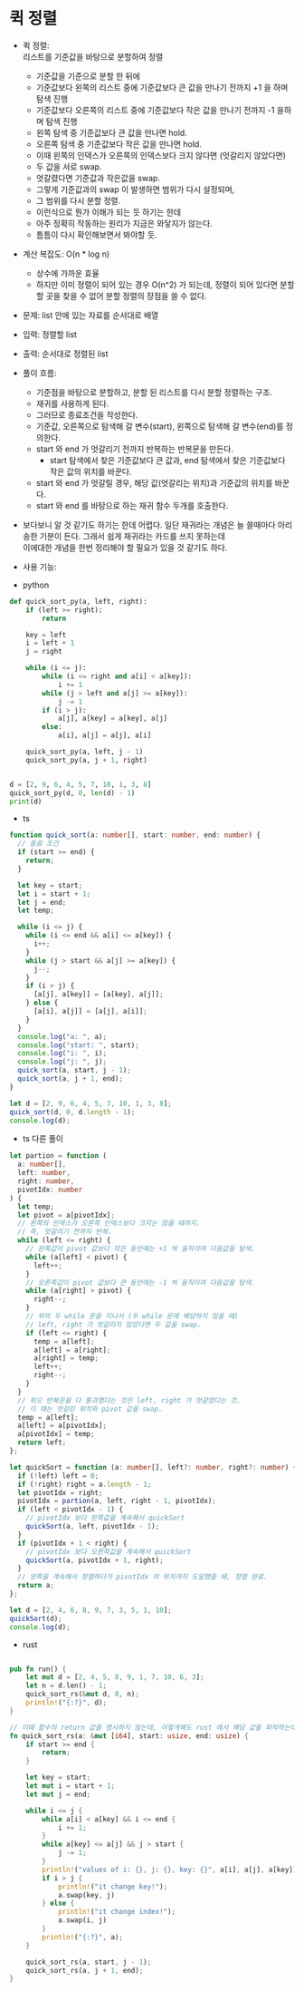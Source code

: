 # 퀵 정렬

- 퀵 정렬:  
   리스트를 기준값을 바탕으로 분할하여 정렬

  - 기준값을 기준으로 분할 한 뒤에
  - 기준값보다 왼쪽의 리스트 중에 기준값보다 큰 값을 만나기 전까지 +1 을 하며 탐색 진행
  - 기준값보다 오른쪽의 리스트 중에 기준값보다 작은 값을 만나기 전까지 -1 을하며 탐색 진행
  - 왼쪽 탐색 중 기준값보다 큰 값을 만나면 hold.
  - 오른쪽 탐색 중 기준값보다 작은 값을 만나면 hold.
  - 이때 왼쪽의 인덱스가 오른쪽의 인덱스보다 크지 않다면 (엇갈리지 않았다면)
  - 두 값을 서로 swap.
  - 엇갈렸다면 기준값과 작은값을 swap.
  - 그렇게 기준값과의 swap 이 발생하면 범위가 다시 설정되며,
  - 그 범위를 다시 분할 정렬.
  - 이런식으로 뭔가 이해가 되는 듯 하기는 한데
  - 아주 정확히 작동하는 원리가 지금은 와닿지가 않는다.
  - 틈틈이 다시 확인해보면서 봐야할 듯.

- 계산 복잡도: O(n \* log n)

  - 상수에 가까운 효율
  - 하지만 이미 정렬이 되어 있는 경우 O(n^2) 가 되는데,
    정렬이 되어 있다면 분할 할 곳을 찾을 수 없어 분할 정렬의 장점을 쓸 수 없다.

- 문제: list 안에 있는 자료를 순서대로 배열
- 입력: 정렬할 list
- 출력: 순서대로 정렬된 list

- 풀이 흐름:

  - 기준점을 바탕으로 분할하고, 분할 된 리스트를 다시 분할 정렬하는 구조.
  - 재귀를 사용하게 된다.
  - 그러므로 종료조건을 작성한다.
  - 기준값, 오른쪽으로 탐색해 갈 변수(start), 왼쪽으로 탐색해 갈 변수(end)를 정의한다.
  - start 와 end 가 엇갈리기 전까지 반복하는 반복문을 만든다.
    - start 탐색에서 찾은 기준값보다 큰 값과, end 탐색에서 찾은 기준값보다 작은 값의 위치를 바꾼다.
  - start 와 end 가 엇갈릴 경우, 해당 값(엇갈리는 위치)과 기준값의 위치를 바꾼다.
  - start 와 end 를 바탕으로 하는 재귀 함수 두개를 호출한다.

- 보다보니 알 것 같기도 하기는 한데 어렵다. 일단 재귀라는 개념은 늘 쓸때마다 아리송한 기분이 든다. 그래서 쉽게 재귀라는 카드를 쓰지 못하는데  
  이에대한 개념을 한번 정리해야 할 필요가 있을 것 같기도 하다.

- 사용 기능:

* python

```python
def quick_sort_py(a, left, right):
    if (left >= right):
        return

    key = left
    i = left + 1
    j = right

    while (i <= j):
        while (i <= right and a[i] < a[key]):
            i += 1
        while (j > left and a[j] >= a[key]):
            j -= 1
        if (i > j):
            a[j], a[key] = a[key], a[j]
        else:
            a[i], a[j] = a[j], a[i]

    quick_sort_py(a, left, j - 1)
    quick_sort_py(a, j + 1, right)


d = [2, 9, 6, 4, 5, 7, 10, 1, 3, 8]
quick_sort_py(d, 0, len(d) - 1)
print(d)


```

- ts

```ts
function quick_sort(a: number[], start: number, end: number) {
  // 종료 조건
  if (start >= end) {
    return;
  }

  let key = start;
  let i = start + 1;
  let j = end;
  let temp;

  while (i <= j) {
    while (i <= end && a[i] <= a[key]) {
      i++;
    }
    while (j > start && a[j] >= a[key]) {
      j--;
    }
    if (i > j) {
      [a[j], a[key]] = [a[key], a[j]];
    } else {
      [a[i], a[j]] = [a[j], a[i]];
    }
  }
  console.log("a: ", a);
  console.log("start: ", start);
  console.log("i: ", i);
  console.log("j: ", j);
  quick_sort(a, start, j - 1);
  quick_sort(a, j + 1, end);
}

let d = [2, 9, 6, 4, 5, 7, 10, 1, 3, 8];
quick_sort(d, 0, d.length - 1);
console.log(d);
```

- ts 다른 풀이

```ts
let partion = function (
  a: number[],
  left: number,
  right: number,
  pivotIdx: number
) {
  let temp;
  let pivot = a[pivotIdx];
  // 왼쪽의 인덱스가 오른쪽 인덱스보다 크지는 않을 때까지.
  // 즉, 엇갈리기 전까지 반복.
  while (left <= right) {
    // 왼쪽값이 pivot 값보다 작은 동안에는 +1 씩 움직이며 다음값을 탐색.
    while (a[left] < pivot) {
      left++;
    }
    // 오른쪽값이 pivot 값보다 큰 동안에는 -1 씩 움직이며 다음값을 탐색.
    while (a[right] > pivot) {
      right--;
    }
    // 위의 두 while 문을 지나서 (두 while 문에 해당하지 않을 때)
    // left, right 가 엇갈리지 않았다면 두 값을 swap.
    if (left <= right) {
      temp = a[left];
      a[left] = a[right];
      a[right] = temp;
      left++;
      right--;
    }
  }
  // 위으 반복문을 다 통과했다는 것은 left, right 가 엇갈렸다는 것.
  // 이 때는 엇갈린 위치와 pivot 값을 swap.
  temp = a[left];
  a[left] = a[pivotIdx];
  a[pivotIdx] = temp;
  return left;
};

let quickSort = function (a: number[], left?: number, right?: number) {
  if (!left) left = 0;
  if (!right) right = a.length - 1;
  let pivotIdx = right;
  pivotIdx = partion(a, left, right - 1, pivotIdx);
  if (left < pivotIdx - 1) {
    // pivotIdx 보다 왼쪽값을 계속해서 quickSort
    quickSort(a, left, pivotIdx - 1);
  }
  if (pivotIdx + 1 < right) {
    // pivotIdx 보다 오른쪽값을 계속해서 quickSort
    quickSort(a, pivotIdx + 1, right);
  }
  // 양쪽을 계속해서 정렬하다가 pivotIdx 의 위치까지 도달했을 때, 정렬 완료.
  return a;
};

let d = [2, 4, 6, 8, 9, 7, 3, 5, 1, 10];
quickSort(d);
console.log(d);
```

- rust

```rust

pub fn run() {
    let mut d = [2, 4, 5, 8, 9, 1, 7, 10, 6, 3];
    let n = d.len() - 1;
    quick_sort_rs(&mut d, 0, n);
    println!("{:?}", d);
}

// 이때 함수의 return 값을 명시하지 않는데, 이렇게해도 rust 에서 해당 값을 파악하는데, 이럴 때 명시하려면 어떻게 하는지 확인해봐도 하겠다.
fn quick_sort_rs(a: &mut [i64], start: usize, end: usize) {
    if start >= end {
        return;
    }

    let key = start;
    let mut i = start + 1;
    let mut j = end;

    while i <= j {
        while a[i] < a[key] && i <= end {
            i += 1;
        }
        while a[key] <= a[j] && j > start {
            j -= 1;
        }
        println!("values of i: {}, j: {}, key: {}", a[i], a[j], a[key]);
        if i > j {
            println!("it change key!");
            a.swap(key, j)
        } else {
            println!("it change index!");
            a.swap(i, j)
        }
        println!("{:?}", a);
    }

    quick_sort_rs(a, start, j - 1);
    quick_sort_rs(a, j + 1, end);
}


```
